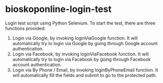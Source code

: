 # bioskoponline-login-test
Login test script using Python Selenium. To start the test, there are three functions provided:
1. Login via Google, by invoking loginViaGoogle function. It will automatically try to login via Google by going through Google account authentication.
2. Login via Facebook, by invoking loginViaFacebook function. It will automatically try to login via Facebook by going through Facebook account authentication.
3. Login via By Phone / Email, by invoking loginByPhoneEmail function. It will automatically fill the fields and submit to go to the protected path.
